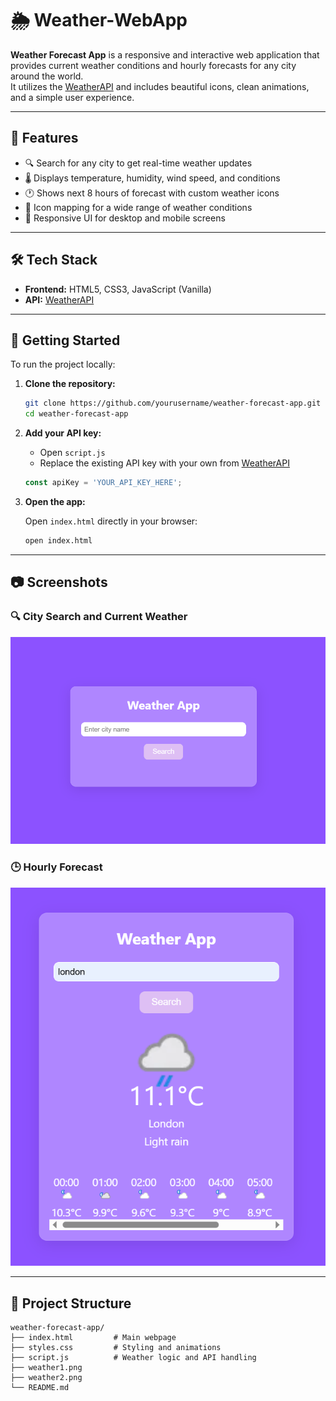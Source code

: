 # 🌦️ Weather-WebApp

**Weather Forecast App** is a responsive and interactive web application that provides current weather conditions and hourly forecasts for any city around the world.  
It utilizes the [WeatherAPI](https://www.weatherapi.com/) and includes beautiful icons, clean animations, and a simple user experience.

---

## 🌟 Features

- 🔍 Search for any city to get real-time weather updates
- 🌡️ Displays temperature, humidity, wind speed, and conditions
- 🕐 Shows next 8 hours of forecast with custom weather icons
- 🎨 Icon mapping for a wide range of weather conditions
- 📱 Responsive UI for desktop and mobile screens

---

## 🛠️ Tech Stack

- **Frontend:** HTML5, CSS3, JavaScript (Vanilla)
- **API:** [WeatherAPI](https://www.weatherapi.com/)

---

## 🚀 Getting Started

To run the project locally:

1. **Clone the repository:**

    ```bash
    git clone https://github.com/yourusername/weather-forecast-app.git
    cd weather-forecast-app
    ```

2. **Add your API key:**

    - Open `script.js`
    - Replace the existing API key with your own from [WeatherAPI](https://www.weatherapi.com/)

    ```javascript
    const apiKey = 'YOUR_API_KEY_HERE';
    ```

3. **Open the app:**

    Open `index.html` directly in your browser:

    ```bash
    open index.html
    ```

---

## 📷 Screenshots

### 🔍 City Search and Current Weather  
![Current Weather](weather1.png)

### 🕒 Hourly Forecast  
![Hourly Forecast](weather2.png)

---

## 📂 Project Structure

```text
weather-forecast-app/
├── index.html         # Main webpage
├── styles.css         # Styling and animations
├── script.js          # Weather logic and API handling
├── weather1.png
├── weather2.png    
└── README.md
